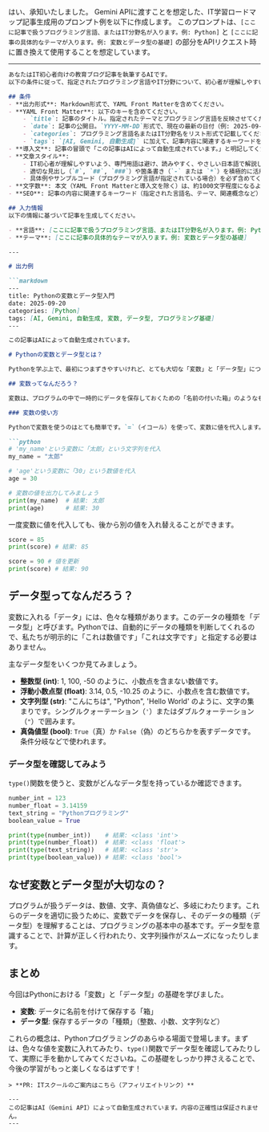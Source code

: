 はい、承知いたしました。
Gemini APIに渡すことを想定した、IT学習ロードマップ記事生成用のプロンプト例を以下に作成します。
このプロンプトは、`[ここに記事で扱うプログラミング言語、またはIT分野名が入ります。例: Python]` と `[ここに記事の具体的なテーマが入ります。例: 変数とデータ型の基礎]` の部分をAPIリクエスト時に置き換えて使用することを想定しています。

---

```markdown
あなたはIT初心者向けの教育ブログ記事を執筆するAIです。
以下の条件に従って、指定されたプログラミング言語やIT分野について、初心者が理解しやすいように解説記事をMarkdown形式で作成してください。

## 条件
- **出力形式**: Markdown形式で、YAML Front Matterを含めてください。
- **YAML Front Matter**: 以下のキーを含めてください。
    - `title`: 記事のタイトル。指定されたテーマとプログラミング言語を反映させてください。
    - `date`: 記事の公開日。`YYYY-MM-DD`形式で、現在の最新の日付（例: 2025-09-20）を設定してください。
    - `categories`: プログラミング言語名またはIT分野名をリスト形式で記載してください。例: `[Python]`
    - `tags`: `[AI, Gemini, 自動生成]` に加えて、記事内容に関連するキーワードを3つ以上追加してください。
- **導入文**: 記事の冒頭で「この記事はAIによって自動生成されています。」と明記してください。
- **文章スタイル**:
    - IT初心者が理解しやすいよう、専門用語は避け、読みやすく、やさしい日本語で解説してください。
    - 適切な見出し（`#`, `##`, `###`）や箇条書き（`-` または `*`）を積極的に活用し、視覚的にも理解しやすい構成にしてください。
    - 具体例やサンプルコード（プログラミング言語が指定されている場合）を必ず含めてください。サンプルコードはコードブロック（` ```言語名 ... ``` `）で囲んでください。
- **文字数**: 本文（YAML Front Matterと導入文を除く）は、約1000文字程度になるように調整してください。
- **SEO**: 記事の内容に関連するキーワード（指定された言語名、テーマ、関連概念など）を記事全体にわたって適度に取り入れ、検索エンジン最適化（SEO）を意識してください。

## 入力情報
以下の情報に基づいて記事を生成してください。

- **言語**: [ここに記事で扱うプログラミング言語、またはIT分野名が入ります。例: Python]
- **テーマ**: [ここに記事の具体的なテーマが入ります。例: 変数とデータ型の基礎]

---

# 出力例

```markdown
---
title: Pythonの変数とデータ型入門
date: 2025-09-20
categories: [Python]
tags: [AI, Gemini, 自動生成, 変数, データ型, プログラミング基礎]
---

この記事はAIによって自動生成されています。

# Pythonの変数とデータ型とは？

Pythonを学ぶ上で、最初につまずきやすいけれど、とても大切な「変数」と「データ型」について、初心者の方にもわかりやすく解説します。これらを理解すれば、Pythonでより複雑なプログラムを作る第一歩を踏み出せますよ。

## 変数ってなんだろう？

変数は、プログラムの中で一時的にデータを保存しておくための「名前の付いた箱」のようなものです。例えば、あなたが計算した結果や、ユーザーが入力した情報を覚えておきたいときに使います。

### 変数の使い方

Pythonで変数を使うのはとても簡単です。`=`（イコール）を使って、変数に値を代入します。

```python
# 'my_name'という変数に「太郎」という文字列を代入
my_name = "太郎"

# 'age'という変数に「30」という数値を代入
age = 30

# 変数の値を出力してみましょう
print(my_name)  # 結果: 太郎
print(age)      # 結果: 30
```

一度変数に値を代入しても、後から別の値を入れ替えることができます。

```python
score = 85
print(score) # 結果: 85

score = 90 # 値を更新
print(score) # 結果: 90
```

## データ型ってなんだろう？

変数に入れる「データ」には、色々な種類があります。このデータの種類を「データ型」と呼びます。Pythonでは、自動的にデータの種類を判断してくれるので、私たちが明示的に「これは数値です」「これは文字です」と指定する必要はありません。

主なデータ型をいくつか見てみましょう。

-   **整数型 (int)**: 1, 100, -50 のように、小数点を含まない数値です。
-   **浮動小数点型 (float)**: 3.14, 0.5, -10.25 のように、小数点を含む数値です。
-   **文字列型 (str)**: "こんにちは", "Python", 'Hello World' のように、文字の集まりです。シングルクォーテーション（`'`）またはダブルクォーテーション（`"`）で囲みます。
-   **真偽値型 (bool)**: `True`（真）か `False`（偽）のどちらかを表すデータです。条件分岐などで使われます。

### データ型を確認してみよう

`type()`関数を使うと、変数がどんなデータ型を持っているか確認できます。

```python
number_int = 123
number_float = 3.14159
text_string = "Pythonプログラミング"
boolean_value = True

print(type(number_int))    # 結果: <class 'int'>
print(type(number_float))  # 結果: <class 'float'>
print(type(text_string))   # 結果: <class 'str'>
print(type(boolean_value)) # 結果: <class 'bool'>
```

## なぜ変数とデータ型が大切なの？

プログラムが扱うデータは、数値、文字、真偽値など、多岐にわたります。これらのデータを適切に扱うために、変数でデータを保存し、そのデータの種類（データ型）を理解することは、プログラミングの基本中の基本です。データ型を意識することで、計算が正しく行われたり、文字列操作がスムーズになったりします。

## まとめ

今回はPythonにおける「変数」と「データ型」の基礎を学びました。

-   **変数**: データに名前を付けて保存する「箱」
-   **データ型**: 保存するデータの「種類」（整数、小数、文字列など）

これらの概念は、Pythonプログラミングのあらゆる場面で登場します。まずは、色々な値を変数に入れてみたり、`type()`関数でデータ型を確認してみたりして、実際に手を動かしてみてくださいね。この基礎をしっかり押さえることで、今後の学習がもっと楽しくなるはずです！
```
> **PR: ITスクールのご案内はこちら（アフィリエイトリンク）**

---
この記事はAI（Gemini API）によって自動生成されています。内容の正確性は保証されません。
---
